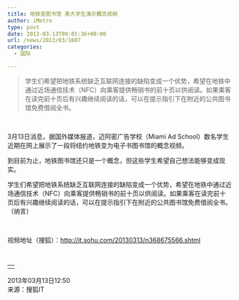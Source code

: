 ```yaml
---
title: 地铁变图书馆 美大学生演示概念视频
author: iMetro
type: post
date: 2013-03-13T09:01:36+00:00
url: /news/2013/03/1607
categories:
  - 国际

---
```

> 学生们希望把地铁系统缺乏互联网连接的缺陷变成一个优势，希望在地铁中通过近场通信技术（NFC）向乘客提供畅销书的前十页以供阅读。如果乘客在读完前十页后有兴趣继续阅读的话，可以在提示指引下在附近的公共图书馆免费借阅全书。

&nbsp;

3月13日消息，据国外媒体报道，迈阿密广告学校（Miami Ad School）数名学生近期在网上展示了一段将纽约地铁变为电子书图书馆的概念视频。

到目前为止，地铁图书馆还只是一个概念，但这些学生希望自己想法能够变成现实。

学生们希望把地铁系统缺乏互联网连接的缺陷变成一个优势，希望在地铁中通过近场通信技术（NFC）向乘客提供畅销书的前十页以供阅读。如果乘客在读完前十页后有兴趣继续阅读的话，可以在提示指引下在附近的公共图书馆免费借阅全书。（纳言）

&nbsp;

视频地址（搜狐）：<a href="http://it.sohu.com/20130313/n368675566.shtml" target="_blank">http://it.sohu.com/20130313/n368675566.shtml</a>

&nbsp;

<div>
  <table border="0" cellspacing="0" cellpadding="0" align="center">
    <tr>
      <td>
        <img src="http://ww1.sinaimg.cn/bmiddle/629f90b5gw1e2o9621idhj.jpg" alt="" />
      </td>
    </tr>
  </table>
</div>

<div>
  <div>
    2013年03月13日12:50
  </div>
  
  <div>
    来源：搜狐IT
  </div>
</div>